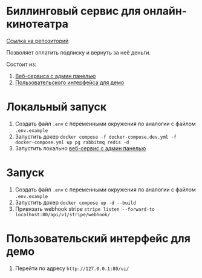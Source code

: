 # Биллинговый сервис для онлайн-кинотеатра

[Ссылка на репозиторий](https://github.com/mikhail349/graduate_work)

Позволяет оплатить подписку и вернуть за неё деньги.

Состоит из:
1. [Веб-сервиса с админ панелью](app/README.md)
2. [Пользовательского интерфейса для демо](app/ui/README.md)

# Локальный запуск

1. Создать файл `.env` с переменными окружения по аналогии с файлом `.env.example`
2. Запустить докер `docker compose -f docker-compose.dev.yml -f docker-compose.yml up pg rabbitmq redis -d`
3. Запустить локально [веб-сервис с админ панелью](app/README.md)

# Запуск

1. Создать файл `.env` с переменными окружения по аналогии с файлом `.env.example`
2. Запустить докер `docker compose up -d --build`
3. Привязать webhook stripe `stripe listen --forward-to localhost:80/api/v1/stripe/webhook/`

# Пользовательский интерфейс для демо

1. Перейти по адресу `http://127.0.0.1:80/ui/`